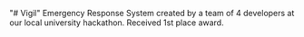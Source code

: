 "# Vigil" 
Emergency Response System created by a team of 4 developers at our local university hackathon. Received 1st place award. 
 
